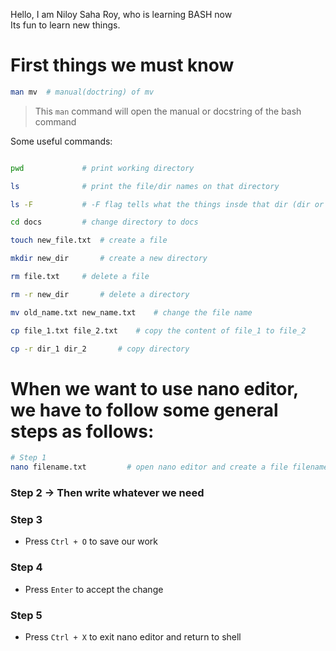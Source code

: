 Hello, I am Niloy Saha Roy, who is learning BASH now <br>
Its fun to learn new things.

# First things we must know
```bash
man mv  # manual(doctring) of mv
```
> This `man` command will open the manual or docstring of the bash command

Some useful commands:
```bash

pwd 			# print working directory

ls  			# print the file/dir names on that directory

ls -F 			# -F flag tells what the things insde that dir (dir or files)

cd docs			# change directory to docs

touch new_file.txt	# create a file

mkdir new_dir		# create a new directory

rm file.txt		# delete a file

rm -r new_dir		# delete a directory

mv old_name.txt new_name.txt 	# change the file name

cp file_1.txt file_2.txt 	# copy the content of file_1 to file_2

cp -r dir_1 dir_2 		# copy directory
```

# When we want to use nano editor, we have to follow some general steps as follows:
```bash
# Step 1
nano filename.txt         # open nano editor and create a file filename.txt
```
### Step 2    ->  Then write whatever we need

### Step 3 
- Press `Ctrl + O`  to save our work

### Step 4 
- Press `Enter`  to accept the change

### Step 5 
- Press `Ctrl + X`  to exit nano editor and return to shell

